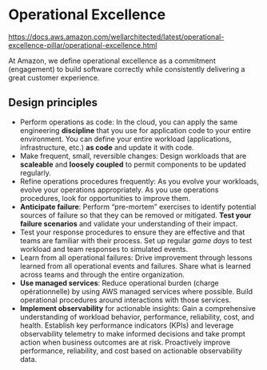 # Operational Excellence

https://docs.aws.amazon.com/wellarchitected/latest/operational-excellence-pillar/operational-excellence.html

At Amazon, we define operational excellence as a commitment (engagement) to build software correctly while consistently delivering a great customer experience. 

## Design principles

- Perform operations as code: In the cloud, you can apply the same engineering **discipline** that you use for application code to your entire environment.
You can define your entire workload (applications, infrastructure, etc.) **as code** and update it with code.
- Make frequent, small, reversible changes: Design workloads that are **scaleable** and **loosely coupled** to permit components to be updated regularly. 
- Refine operations procedures frequently: As you evolve your workloads, evolve your operations appropriately. As you use operations procedures, look for opportunities to improve them.
- **Anticipate failure**: Perform “pre-mortem” exercises to identify potential sources of failure so that they can be removed or mitigated. **Test your failure scenarios** and validate your understanding of their impact.
- Test your response procedures to ensure they are effective and that teams are familiar with their process. Set up regular _game days_ to test workload and team responses to simulated events.
- Learn from all operational failures: Drive improvement through lessons learned from all operational events and failures. Share what is learned across teams and through the entire organization.
- **Use managed services**: Reduce operational burden (charge opérationnelle) by using AWS managed services where possible. Build operational procedures around interactions with those services.
- **Implement observability** for actionable insights: Gain a comprehensive understanding of workload behavior, performance, reliability, cost, and health.
Establish key performance indicators (KPIs) and leverage observability telemetry to make informed decisions and take prompt action when business outcomes are at risk.
Proactively improve performance, reliability, and cost based on actionable observability data.

